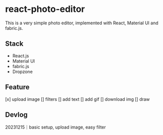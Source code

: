 # react-photo-editor

This is a very simple photo editor, implemented with React, Material UI and fabric.js.

## Stack
- React.js
- Material UI
- fabric.js
- Dropzone

## Feature
[x] upload image
[] filters
[] add text
[] add gif
[] download img
[] draw

## Devlog
20231215｜basic setup, upload image, easy filter